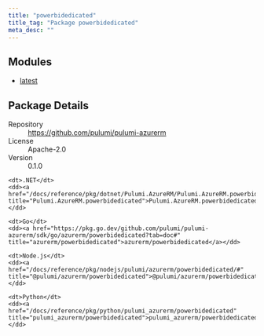 ```yaml
---
title: "powerbidedicated"
title_tag: "Package powerbidedicated"
meta_desc: ""
---
```


<!-- WARNING: this file was generated by Pulumi Docs Generator. -->
<!-- Do not edit by hand unless you're certain you know what you are doing! -->



<h2 id="modules">Modules</h2>
<ul class="api">
    <li><a href="latest/" title="latest"><span class="symbol module"></span>latest</a></li>
</ul>

<h2 id="package-details">Package Details</h2>
<dl class="package-details">
	<dt>Repository</dt>
	<dd><a href="https://github.com/pulumi/pulumi-azurerm">https://github.com/pulumi/pulumi-azurerm</a></dd>
	<dt>License</dt>
	<dd>Apache-2.0</dd>
	<dt>Version</dt>
	<dd>0.1.0</dd>
</dl>



<dl class="tabular">

    <dt>.NET</dt>
    <dd><a href="/docs/reference/pkg/dotnet/Pulumi.AzureRM/Pulumi.AzureRM.powerbidedicated.html" title="Pulumi.AzureRM.powerbidedicated">Pulumi.AzureRM.powerbidedicated</a></dd>

    <dt>Go</dt>
    <dd><a href="https://pkg.go.dev/github.com/pulumi/pulumi-azurerm/sdk/go/azurerm/powerbidedicated?tab=doc#" title="azurerm/powerbidedicated">azurerm/powerbidedicated</a></dd>

    <dt>Node.js</dt>
    <dd><a href="/docs/reference/pkg/nodejs/pulumi/azurerm/powerbidedicated/#" title="@pulumi/azurerm/powerbidedicated">@pulumi/azurerm/powerbidedicated</a></dd>

    <dt>Python</dt>
    <dd><a href="/docs/reference/pkg/python/pulumi_azurerm/powerbidedicated" title="pulumi_azurerm/powerbidedicated">pulumi_azurerm/powerbidedicated</a></dd>

</dl>

